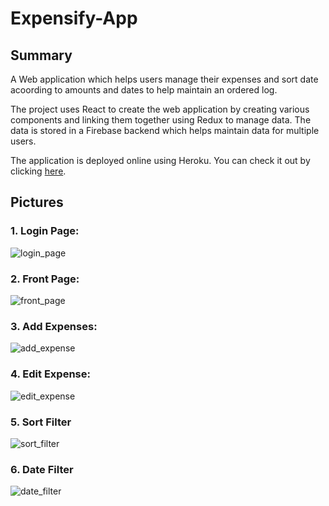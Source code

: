 # Expensify-App

## Summary

A Web application which helps users manage their expenses and sort date acoording to amounts and dates to help maintain an ordered log. 

The project uses React to create the web application by creating various components and linking them together using Redux to manage data. The data is stored in a Firebase backend which helps maintain data for multiple users.

The application is deployed online using Heroku. You can check it out by clicking <a href="https://expensify-app-react-srinivas.herokuapp.com/">here</a>.

## Pictures

### 1. Login Page:
![login_page](https://user-images.githubusercontent.com/46743379/102630846-0d975c80-4173-11eb-84f7-91711656e796.png)

### 2. Front Page:
![front_page](https://user-images.githubusercontent.com/46743379/102631210-7b438880-4173-11eb-9f0e-108c40eb5d98.png)

### 3. Add Expenses:
![add_expense](https://user-images.githubusercontent.com/46743379/102631008-48999000-4173-11eb-8fee-384f104819e2.png)

### 4. Edit Expense:
![edit_expense](https://user-images.githubusercontent.com/46743379/102631152-6830b880-4173-11eb-9cc9-9ff09542f6a4.png)

### 5. Sort Filter
![sort_filter](https://user-images.githubusercontent.com/46743379/102631342-9c0bde00-4173-11eb-9f29-758fd7f1ee03.png)

### 6. Date Filter
![date_filter](https://user-images.githubusercontent.com/46743379/102631383-a7f7a000-4173-11eb-9a47-8f9bc478f01c.png)
